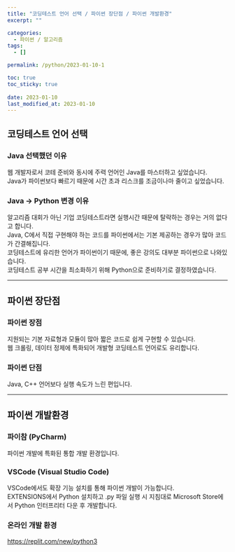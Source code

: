 ```yaml
---
title: "코딩테스트 언어 선택 / 파이썬 장단점 / 파이썬 개발환경"
excerpt: ""

categories:
  - 파이썬 / 알고리즘
tags:
  - []

permalink: /python/2023-01-10-1

toc: true
toc_sticky: true
 
date: 2023-01-10
last_modified_at: 2023-01-10
---
```


## 코딩테스트 언어 선택
 
### Java 선택했던 이유
웹 개발자로서 코테 준비와 동시에 주력 언어인 Java를 마스터하고 싶었습니다.  
Java가 파이썬보다 빠르기 때문에 시간 초과 리스크를 조금이나마 줄이고 싶었습니다.
 
### Java → Python 변경 이유
알고리즘 대회가 아닌 기업 코딩테스트라면 실행시간 때문에 탈락하는 경우는 거의 없다고 합니다.  
Java, C에서 직접 구현해야 하는 코드를 파이썬에서는 기본 제공하는 경우가 많아 코드가 간결해집니다.  
코딩테스트에 유리한 언어가 파이썬이기 때문에, 좋은 강의도 대부분 파이썬으로 나와있습니다.  
코딩테스트 공부 시간을 최소화하기 위해 Python으로 준비하기로 결정하였습니다.
 
---
 
## 파이썬 장단점
 
### 파이썬 장점
지원되는 기본 자료형과 모듈이 많아 짧은 코드로 쉽게 구현할 수 있습니다.  
웹 크롤링, 데이터 정제에 특화되어 개발형 코딩테스트 언어로도 유리합니다.
 
### 파이썬 단점
Java, C++ 언어보다 실행 속도가 느린 편입니다.

---

## 파이썬 개발환경

### 파이참 (PyCharm)
파이썬 개발에 특화된 통합 개발 환경입니다.

### VSCode (Visual Studio Code)
VSCode에서도 확장 기능 설치를 통해 파이썬 개발이 가능합니다.  
EXTENSIONS에서 Python 설치하고 .py 파일 실행 시 지침대로 Microsoft Store에서 Python 인터프리터 다운 후 개발합니다.
 
### 온라인 개발 환경
https://replit.com/new/python3
